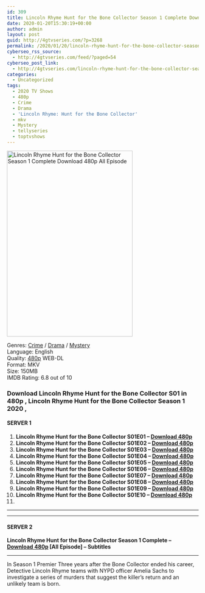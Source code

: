 ```yaml
---
id: 309
title: Lincoln Rhyme Hunt for the Bone Collector Season 1 Complete Download 480p All Episode
date: 2020-01-20T15:30:19+00:00
author: admin
layout: post
guid: http://4gtvseries.com/?p=3268
permalink: /2020/01/20/lincoln-rhyme-hunt-for-the-bone-collector-season-1-complete-download-480p-all-episode-2/
cyberseo_rss_source:
  - http://4gtvseries.com/feed/?paged=54
cyberseo_post_link:
  - http://4gtvseries.com/lincoln-rhyme-hunt-for-the-bone-collector-season-1-complete-download-480p-all-episode/
categories:
  - Uncategorized
tags:
  - 2020 TV Shows
  - 480p
  - Crime
  - Drama
  - 'Lincoln Rhyme: Hunt for the Bone Collector'
  - mkv
  - Mystery
  - tellyseries
  - toptvshows
---
```

<img loading="lazy" class="aligncenter" src="https://2.bp.blogspot.com/--UnNaXY05Cg/XiXGwjWo8oI/AAAAAAAAAPg/xBq3Lew7o28Sb2gXMF8vOZpkZ_fhnT4SgCK4BGAYYCw/s1600/Lincoln%2BRhyme%2BHunt%2Bfor%2Bthe%2BBone%2BCollector%2BSeason%2B1.jpg" alt="Lincoln Rhyme Hunt for the Bone Collector Season 1 Complete Download 480p All Episode" width="330" height="488" />

Genres: <a href="http://4gtvseries.com/tag/crime/" data-wpel-link="internal">Crime</a> /&nbsp;<a href="http://4gtvseries.com/tag/drama/" data-wpel-link="internal">Drama</a> / <a href="http://4gtvseries.com/tag/mystery/" data-wpel-link="internal">Mystery</a>  
Language: English  
Quality:&nbsp;<a href="http://4gtvseries.com/tag/480p/" data-wpel-link="internal">480p</a> WEB-DL  
Format: MKV  
Size: 150MB  
IMDB Rating: 6.8 out of 10

### **Download Lincoln Rhyme Hunt for the Bone Collector S01 in 480p , Lincoln Rhyme Hunt for the Bone Collector Season 1 2020 ,&nbsp;**

#### <span><strong>SERVER 1</strong></span>

  1. **Lincoln Rhyme Hunt for the Bone Collector S01E01 – <a href="http://slink.dl480p.xyz/aIR0" data-wpel-link="external" target="_blank" rel="nofollow external noopener noreferrer" class="wpel-icon-left"><i class="wpel-icon fa fa-download" aria-hidden="true"></i>Download 480p</a>**
  2. **Lincoln Rhyme Hunt for the Bone Collector S01E02 – <a href="http://slink.dl480p.xyz/EnQF" data-wpel-link="external" target="_blank" rel="nofollow external noopener noreferrer" class="wpel-icon-left"><i class="wpel-icon fa fa-download" aria-hidden="true"></i>Download 480p</a>**
  3. **Lincoln Rhyme Hunt for the Bone Collector S01E03 – <a href="http://slink.dl480p.xyz/7cVfOpM" data-wpel-link="external" target="_blank" rel="nofollow external noopener noreferrer" class="wpel-icon-left"><i class="wpel-icon fa fa-download" aria-hidden="true"></i>Download 480p</a>**
  4. **Lincoln Rhyme Hunt for the Bone Collector S01E04 – <a href="http://slink.dl480p.xyz/1GEDf" data-wpel-link="external" target="_blank" rel="nofollow external noopener noreferrer" class="wpel-icon-left"><i class="wpel-icon fa fa-download" aria-hidden="true"></i>Download 480p</a>**
  5. **Lincoln Rhyme Hunt for the Bone Collector S01E05 – <a href="http://slink.dl480p.xyz/ZHKbQvD" data-wpel-link="external" target="_blank" rel="nofollow external noopener noreferrer" class="wpel-icon-left"><i class="wpel-icon fa fa-download" aria-hidden="true"></i>Download 480p</a>**
  6. **Lincoln Rhyme Hunt for the Bone Collector S01E06 – <a href="http://slink.dl480p.xyz/tqA8PLh" data-wpel-link="external" target="_blank" rel="nofollow external noopener noreferrer" class="wpel-icon-left"><i class="wpel-icon fa fa-download" aria-hidden="true"></i>Download 480p</a>**
  7. **Lincoln Rhyme Hunt for the Bone Collector S01E07 – <a href="http://slink.dl480p.xyz/J9j7ouBc" data-wpel-link="external" target="_blank" rel="nofollow external noopener noreferrer" class="wpel-icon-left"><i class="wpel-icon fa fa-download" aria-hidden="true"></i>Download 480p</a>**
  8. **Lincoln Rhyme Hunt for the Bone Collector S01E08 – <a href="http://slink.dl480p.xyz/uEs9GzX" data-wpel-link="external" target="_blank" rel="nofollow external noopener noreferrer" class="wpel-icon-left"><i class="wpel-icon fa fa-download" aria-hidden="true"></i>Download 480p</a>**
  9. **Lincoln Rhyme Hunt for the Bone Collector S01E09 – <a href="http://slink.dl480p.xyz/OtAEtRTY" data-wpel-link="external" target="_blank" rel="nofollow external noopener noreferrer" class="wpel-icon-left"><i class="wpel-icon fa fa-download" aria-hidden="true"></i>Download 480p</a>**
 10. **Lincoln Rhyme Hunt for the Bone Collector S01E10 – <a href="http://slink.dl480p.xyz/A9jQ" data-wpel-link="external" target="_blank" rel="nofollow external noopener noreferrer" class="wpel-icon-left"><i class="wpel-icon fa fa-download" aria-hidden="true"></i>Download 480p</a>**
 11. 

* * *

* * *

#### <span><strong>SERVER 2</strong></span>

**Lincoln Rhyme Hunt for the Bone Collector Season 1 Complete – <a href="http://dl480p.xyz/3546/" data-wpel-link="external" target="_blank" rel="nofollow external noopener noreferrer" class="wpel-icon-left"><i class="wpel-icon fa fa-download" aria-hidden="true"></i>Download 480p</a> [All Episode] – Subtitles**

* * *

In Season 1 Premier Three years after the Bone Collector ended his career, Detective Lincoln Rhyme teams with NYPD officer Amelia Sachs to investigate a series of murders that suggest the killer’s return and an unlikely team is born.

<div align="center">
</div>